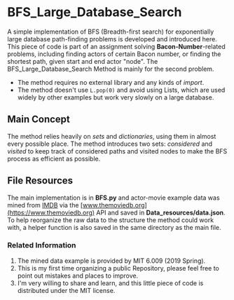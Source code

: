 # BFS_Large_Database_Search
A simple implementation of BFS (Breadth-first search) for exponentially large database path-finding problems is developed and introduced here. This piece of code is part of an assignment solving **Bacon-Number**-related problems, including finding actors of certain Bacon number, or finding the shortest path, given start and end actor "node". The BFS_Large_Database_Search Method is mainly for the second problem.

- The method requires no external library and any kinds of *import*.
- The method doesn't use `L.pop(0)` and avoid using Lists, which are used widely by other examples but work very slowly on a large database.

## Main Concept
The method relies heavily on *sets* and *dictionaries*, using them in almost every possible place. The method introduces two sets: *considered* and *visited* to keep track of considered paths and visited nodes to make the BFS process as efficient as possible.

## File Resources
The main implementation is in **BFS.py** and actor-movie example data was mined from [IMDB](https://www.imdb.com) via the [www.themoviedb.org](https://www.themoviedb.org) API and saved in **Data_resources/data.json**. To help reorganize the raw data to the structure the method could work with, a helper function is also saved in the same directory as the main file.


### Related Information
1. The mined data example is provided by MIT 6.009 (2019 Spring).
2. This is my first time organizing a public Repository, please feel free to point out mistakes and places to improve.
3. I'm very willing to share and learn, and this little piece of code is distributed under the MIT license.

